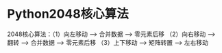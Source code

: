 # Python2048核心算法
2048核心算法：（1）向左移动 --> 合并数据 --> 零元素后移
             （2）向右移动 --> 翻转 --> 合并数据 --> 零元素后移
             （3）上下移动 --> 矩阵转置 --> 左右移动
